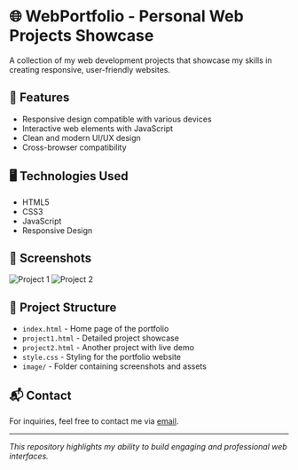 # 🌐 WebPortfolio - Personal Web Projects Showcase

A collection of my web development projects that showcase my skills in creating responsive, user-friendly websites.

## 🚀 Features

- Responsive design compatible with various devices
- Interactive web elements with JavaScript
- Clean and modern UI/UX design
- Cross-browser compatibility

## 🖥️ Technologies Used

- HTML5
- CSS3
- JavaScript
- Responsive Design

## 📸 Screenshots

![Project 1](image/project1.png)
![Project 2](image/project2.png)

## 📂 Project Structure

- `index.html` - Home page of the portfolio
- `project1.html` - Detailed project showcase
- `project2.html` - Another project with live demo
- `style.css` - Styling for the portfolio website
- `image/` - Folder containing screenshots and assets

## 📬 Contact

For inquiries, feel free to contact me via [email](mailto:your-email@example.com).

---

*This repository highlights my ability to build engaging and professional web interfaces.*
